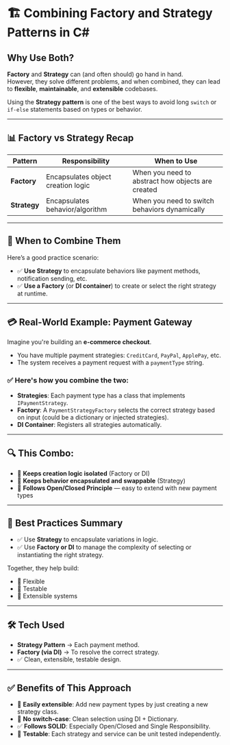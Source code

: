 ﻿# 🏗️ Combining Factory and Strategy Patterns in C#

## Why Use Both?

**Factory** and **Strategy** can (and often should) go hand in hand.  
However, they solve different problems, and when combined, they can lead to **flexible**, **maintainable**, and **extensible** codebases.

Using the **Strategy pattern** is one of the best ways to avoid long `switch` or `if-else` statements based on types or behavior.

---

## 📊 Factory vs Strategy Recap

| Pattern   | Responsibility                      | When to Use                                      |
|-----------|--------------------------------------|--------------------------------------------------|
| **Factory**  | Encapsulates object creation logic  | When you need to abstract how objects are created |
| **Strategy** | Encapsulates behavior/algorithm     | When you need to switch behaviors dynamically     |

---

## 🧩 When to Combine Them

Here’s a good practice scenario:

- ✅ **Use Strategy** to encapsulate behaviors like payment methods, notification sending, etc.
- ✅ **Use a Factory** (or **DI container**) to create or select the right strategy at runtime.

---

## 💳 Real-World Example: Payment Gateway

Imagine you're building an **e-commerce checkout**.

- You have multiple payment strategies: `CreditCard`, `PayPal`, `ApplePay`, etc.
- The system receives a payment request with a `paymentType` string.

### ✅ Here's how you combine the two:

- **Strategies**: Each payment type has a class that implements `IPaymentStrategy`.
- **Factory**: A `PaymentStrategyFactory` selects the correct strategy based on input (could be a dictionary or injected strategies).
- **DI Container**: Registers all strategies automatically.

---

## 🔍 This Combo:

- 🧩 **Keeps creation logic isolated** (Factory or DI)
- 🧠 **Keeps behavior encapsulated and swappable** (Strategy)
- 🧱 **Follows Open/Closed Principle** — easy to extend with new payment types

---

## 🧠 Best Practices Summary

- ✅ Use **Strategy** to encapsulate variations in logic.
- ✅ Use **Factory or DI** to manage the complexity of selecting or instantiating the right strategy.

Together, they help build:

- 🔁 Flexible
- 🧪 Testable
- 🧱 Extensible systems

---

## 🛠 Tech Used

- **Strategy Pattern** → Each payment method.
- **Factory (via DI)** → To resolve the correct strategy.
- ✅ Clean, extensible, testable design.

---

## ✅ Benefits of This Approach

- 🔄 **Easily extensible**: Add new payment types by just creating a new strategy class.
- 🤖 **No switch-case**: Clean selection using DI + Dictionary.
- ✅ **Follows SOLID**: Especially Open/Closed and Single Responsibility.
- 🧪 **Testable**: Each strategy and service can be unit tested independently.

